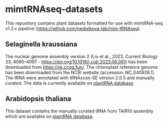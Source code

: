 # mimtRNAseq-datasets
This repository contains plant datasets formatted for use with mimtRNA-seq v1.3.x pipeline (https://github.com/nedialkova-lab/mim-tRNAseq).

## Selaginella kraussiana

The nuclear genome assembly version 2 (Liu et al., 2023, Current Biology 33, 4085–4097 - https://doi.org/10.1016/j.cub.2023.08.061) has been downloaded from https://sk.ccgg.fun/. The chloroplast reference genome has been downloaded from the NCBI website (accession: NC_040926.1). The tRNA were annotated with tRNAscan-SE version 2.0.5 and manually curated. The data is currently available on [plantRNA database](http://plantrna.ibmp.cnrs.fr/).  

## Arabidopsis thaliana

This dataset contains the manually curated tRNA from TAIR10 assembly which are available on [plantRNA database](http://plantrna.ibmp.cnrs.fr/).    

